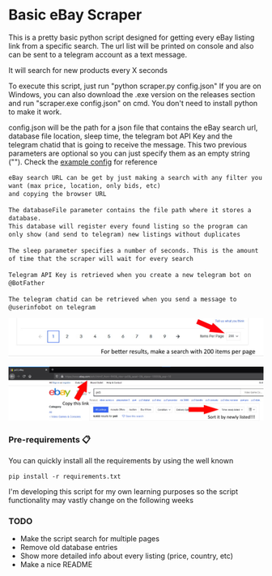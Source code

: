 # Basic eBay Scraper

This is a pretty basic python script designed for getting every eBay listing link from a specific search.
The url list will be printed on console and also can be sent to a telegram account as a text message. 

It will search for new products every X seconds

To execute this script, just run "python scraper.py config.json"
If you are on Windows, you can also download the .exe version on the releases section and run "scraper.exe config.json" on cmd. You don't need to install python to make it work.

config.json will be the path for a json file that contains the eBay search url, database file location, sleep time, the telegram bot API Key 
and the telegram chatid that is going to receive the message. This two previous parameters are 
optional so you can just specify them as an empty string (""). Check the [example config](example.json) for reference

    eBay search URL can be get by just making a search with any filter you want (max price, location, only bids, etc)
    and copying the browser URL
    
    The databaseFile parameter contains the file path where it stores a database. 
    This database will register every found listing so the program can only show (and send to telegram) new listings without duplicates
    
    The sleep parameter specifies a number of seconds. This is the amount of time that the scraper will wait for every search
    
    Telegram API Key is retrieved when you create a new telegram bot on @BotFather

    The telegram chatid can be retrieved when you send a message to @userinfobot on telegram

![alt text](ebaysearch2.jpg)

![alt text](ebaysearch.jpg)


### Pre-requirements 📋

You can quickly install all the requirements by using the well known 

```
pip install -r requirements.txt
```

I'm developing this script for my own learning purposes so the script functionality may vastly change on the following weeks

### TODO
* Make the script search for multiple pages
* Remove old database entries
* Show more detailed info about every listing (price, country, etc)
* Make a nice README

